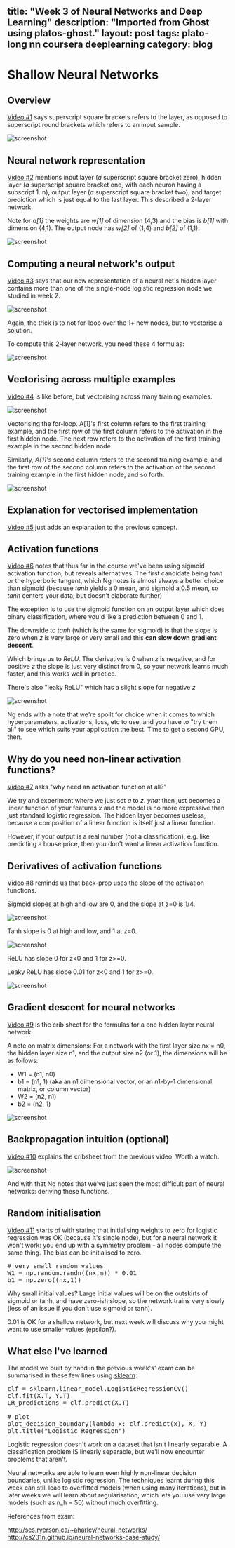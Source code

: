 title: "Week 3 of Neural Networks and Deep Learning"
description: "Imported from Ghost using platos-ghost."
layout: post
tags: plato-long nn coursera deeplearning
category: blog
---

# Shallow Neural Networks

## Overview

[Video #1](https://www.coursera.org/learn/neural-networks-deep-learning/lecture/qg83v/neural-networks-overview) says superscript square brackets refers to the layer, as opposed to superscript round brackets which refers to an input sample.

![screenshot](/content/images/2017/11/overview.png)

## Neural network representation

[Video #2](https://www.coursera.org/learn/neural-networks-deep-learning/lecture/GyW9e/neural-network-representation) mentions input layer (*a* superscript square bracket zero), hidden layer (*a* superscript square bracket one, with each neuron having a subscript 1..n), output layer (*a* superscript square bracket two), and target prediction which is just equal to the last layer. This described a 2-layer network.

Note for *a[1]* the weights are *w[1]* of dimension (4,3) and the bias is *b[1]* with dimension (4,1). The output node has *w[2]* of (1,4) and *b[2]* of (1,1).

![screenshot](/content/images/2017/11/representation.png)

## Computing a neural network's output

[Video #3](https://www.coursera.org/learn/neural-networks-deep-learning/lecture/GyW9e/neural-network-representation) says that our new representation of a neural net's hidden layer contains more than one of the single-node logistic regression node we studied in week 2.

![screenshot](/content/images/2017/11/hidden.png)

Again, the trick is to not for-loop over the 1+ new nodes, but to vectorise a solution.

To compute this 2-layer network, you need these 4 formulas:

![screenshot](/content/images/2017/11/4formulas.png)

## Vectorising across multiple examples

[Video #4](https://www.coursera.org/learn/neural-networks-deep-learning/lecture/ZCcMM/vectorizing-across-multiple-examples) is like before, but vectorising across many training examples.

![screenshot](/content/images/2017/11/vectorising-with-forloop.png)

Vectorising the for-loop. A[1]'s first column refers to the first training example, and the first row of the first column refers to the activation in the first hidden node. The next row refers to the activation of the first training example in the second hidden node.

Similarly, *A[1]*'s second column refers to the second training example, and the first row of the second column refers to the activation of the second training example in the first hidden node, and so forth.

![screenshot](/content/images/2017/11/vectorising-without-forloop.png)

## Explanation for vectorised implementation

[Video #5](https://www.coursera.org/learn/neural-networks-deep-learning/lecture/Y20qP/explanation-for-vectorized-implementation) just adds an explanation to the previous concept.

## Activation functions

[Video #6](https://www.coursera.org/learn/neural-networks-deep-learning/lecture/4dDC1/activation-functions) notes that thus far in the course we've been using sigmoid activation function, but reveals alternatives. The first candidate being *tanh* or the hyperbolic tangent, which Ng notes is almost always a better choice than sigmoid (because *tanh* yields a 0 mean, and sigmoid a 0.5 mean, so *tanh* centers your data, but doesn't elaborate further)

The exception is to use the sigmoid function on an output layer which does binary classification, where you'd like a prediction between 0 and 1.

The downside to *tanh* (which is the same for sigmoid) is that the slope is zero when *z* is very large or very small and this **can slow down gradient descent**.

Which brings us to *ReLU*. The derivative is 0 when *z* is negative, and for positive *z* the slope is just very distinct from 0, so your network learns much faster, and this works well in practice.

There's also "leaky ReLU" which has a slight slope for negative *z*

![screenshot](/content/images/2017/11/actvation-function-summary.png)

Ng ends with a note that we're spoilt for choice when it comes to which hyperparameters, activations, loss, etc to use, and you have to "try them all" to see which suits your application the best. Time to get a second GPU, then.

## Why do you need non-linear activation functions?

[Video #7](https://www.coursera.org/learn/neural-networks-deep-learning/lecture/OASKH/why-do-you-need-non-linear-activation-functions) asks "why need an activation function at all?"

We try and experiment where we just set *a* to *z*. *yhat* then just becomes a linear function of your features *x* and the model is no more expressive than just standard logistic regression. The hidden layer becomes useless, because a composition of a linear function is itself just a linear function.

However, if your output is a real number (not a classification), e.g. like predicting a house price, then you don't want a linear activation function.

## Derivatives of activation functions

[Video #8](https://www.coursera.org/learn/neural-networks-deep-learning/lecture/qcG1j/derivatives-of-activation-functions) reminds us that back-prop uses the slope of the activation functions.

Sigmoid slopes at high and low are 0, and the slope at z=0 is 1/4.

![screenshot](/content/images/2017/11/sigmoid-slope.png)

Tanh slope is 0 at high and low, and 1 at z=0.

![screenshot](/content/images/2017/11/tanh-slope.png)

ReLU has slope 0 for z<0 and 1 for z>=0.

Leaky ReLU has slope 0.01 for z<0 and 1 for z>=0.

![screenshot](/content/images/2017/11/relu-slope.png)

## Gradient descent for neural networks

[Video #9](https://www.coursera.org/learn/neural-networks-deep-learning/lecture/Wh8NI/gradient-descent-for-neural-networks) is the crib sheet for the formulas for a one hidden layer neural network.

A note on matrix dimensions:
For a network with the first layer size nx = n0, the hidden layer size n1, and the output size n2 (or 1), the dimensions will be as follows:

- W1 = (n1, n0)
- b1 = (n1, 1) (aka an n1 dimensional vector, or an n1-by-1 dimensional matrix, or column vector)
- W2 = (n2, n1)
- b2 = (n2, 1)

![screenshot](/content/images/2017/11/cribsheet-onehidden-nn.png)

## Backpropagation intuition (optional)

[Video #10](https://www.coursera.org/learn/neural-networks-deep-learning/lecture/6dDj7/backpropagation-intuition-optional) explains the cribsheet from the previous video. Worth a watch.

![screenshot](/content/images/2017/11/summary-gradient-descent.png)

And with that Ng notes that we've just seen the most difficult part of neural networks: deriving these functions.

## Random initialisation

[Video #11](https://www.coursera.org/learn/neural-networks-deep-learning/lecture/XtFPI/random-initialization) starts of with stating that initialising weights to zero for logistic regression was OK (because it's single node), but for a neural network it won't work: you end up with a symmetry problem - all nodes compute the same thing. The bias can be initialised to zero.

<pre>
# very small random values
W1 = np.random.randn((nx,m)) * 0.01
b1 = np.zero((nx,1))
</pre>


Why small initial values? Large initial values will be on the outskirts of sigmoid or tanh, and have zero-ish slope, so the network trains very slowly (less of an issue if you don't use sigmoid or tanh).

0.01 is OK for a shallow network, but next week will discuss why you might want to use smaller values (epsilon?).

## What else I've learned

The model we built by hand in the previous week's' exam can be summarised in these few lines using [sklearn](http://scikit-learn.org/stable/):

<pre>
clf = sklearn.linear_model.LogisticRegressionCV()
clf.fit(X.T, Y.T)
LR_predictions = clf.predict(X.T)

# plot
plot_decision_boundary(lambda x: clf.predict(x), X, Y)
plt.title("Logistic Regression")
</pre>

Logistic regression doesn't work on a dataset that isn't linearly separable. A classification problem IS linearly separable, but we'll now encounter problems that aren't.

Neural networks are able to learn even highly non-linear decision boundaries, unlike logistic regression. The techniques learnt during this week can still lead to overfitted models (when using many iterations), but in later weeks we will learn about regularisation, which lets you use very large models (such as n_h = 50) without much overfitting.


References from exam:

http://scs.ryerson.ca/~aharley/neural-networks/
http://cs231n.github.io/neural-networks-case-study/

